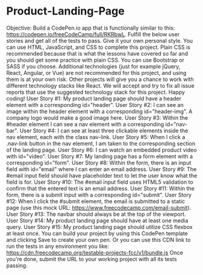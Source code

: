 # Product-Landing-Page
Objective: Build a CodePen.io app that is functionally similar to this: https://codepen.io/freeCodeCamp/full/RKRbwL.  Fulfill the below user stories and get all of the tests to pass. Give it your own personal style.  You can use HTML, JavaScript, and CSS to complete this project. Plain CSS is recommended because that is what the lessons have covered so far and you should get some practice with plain CSS. You can use Bootstrap or SASS if you choose. Additional technologies (just for example jQuery, React, Angular, or Vue) are not recommended for this project, and using them is at your own risk. Other projects will give you a chance to work with different technology stacks like React. We will accept and try to fix all issue reports that use the suggested technology stack for this project. Happy coding!  User Story #1: My product landing page should have a header element with a corresponding id="header".  User Story #2: I can see an image within the header element with a corresponding id="header-img". A company logo would make a good image here.  User Story #3: Within the #header element I can see a nav element with a corresponding id="nav-bar".  User Story #4: I can see at least three clickable elements inside the nav element, each with the class nav-link.  User Story #5: When I click a .nav-link button in the nav element, I am taken to the corresponding section of the landing page.  User Story #6: I can watch an embedded product video with id="video".  User Story #7: My landing page has a form element with a corresponding id="form".  User Story #8: Within the form, there is an input field with id="email" where I can enter an email address.  User Story #9: The #email input field should have placeholder text to let the user know what the field is for.  User Story #10: The #email input field uses HTML5 validation to confirm that the entered text is an email address.  User Story #11: Within the form, there is a submit input with a corresponding id="submit".  User Story #12: When I click the #submit element, the email is submitted to a static page (use this mock URL: https://www.freecodecamp.com/email-submit).  User Story #13: The navbar should always be at the top of the viewport.  User Story #14: My product landing page should have at least one media query.  User Story #15: My product landing page should utilize CSS flexbox at least once.  You can build your project by using this CodePen template and clicking Save to create your own pen. Or you can use this CDN link to run the tests in any environment you like: https://cdn.freecodecamp.org/testable-projects-fcc/v1/bundle.js  Once you're done, submit the URL to your working project with all its tests passing.
